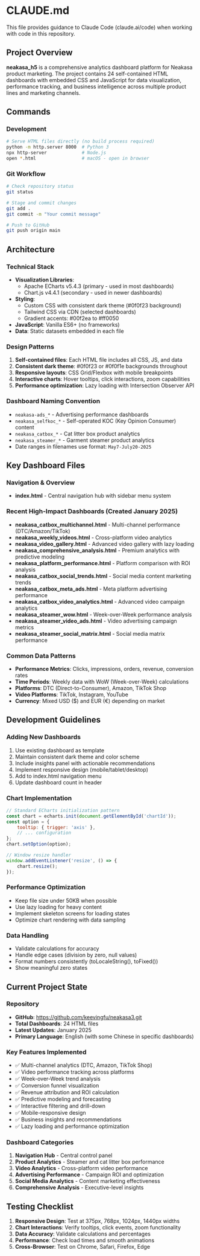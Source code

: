 # CLAUDE.md

This file provides guidance to Claude Code (claude.ai/code) when working with code in this repository.

## Project Overview

**neakasa_h5** is a comprehensive analytics dashboard platform for Neakasa product marketing. The project contains 24 self-contained HTML dashboards with embedded CSS and JavaScript for data visualization, performance tracking, and business intelligence across multiple product lines and marketing channels.

## Commands

### Development
```bash
# Serve HTML files directly (no build process required)
python -m http.server 8000  # Python 3
npx http-server             # Node.js
open *.html                 # macOS - open in browser
```

### Git Workflow
```bash
# Check repository status
git status

# Stage and commit changes
git add .
git commit -m "Your commit message"

# Push to GitHub
git push origin main
```

## Architecture

### Technical Stack
- **Visualization Libraries**:
  - Apache ECharts v5.4.3 (primary - used in most dashboards)
  - Chart.js v4.4.1 (secondary - used in newer dashboards)
- **Styling**:
  - Custom CSS with consistent dark theme (#0f0f23 background)
  - Tailwind CSS via CDN (selected dashboards)
  - Gradient accents: #00f2ea to #ff0050
- **JavaScript**: Vanilla ES6+ (no frameworks)
- **Data**: Static datasets embedded in each file

### Design Patterns
1. **Self-contained files**: Each HTML file includes all CSS, JS, and data
2. **Consistent dark theme**: #0f0f23 or #0f0f1e backgrounds throughout
3. **Responsive layouts**: CSS Grid/Flexbox with mobile breakpoints
4. **Interactive charts**: Hover tooltips, click interactions, zoom capabilities
5. **Performance optimization**: Lazy loading with Intersection Observer API

### Dashboard Naming Convention
- `neakasa-ads_*` - Advertising performance dashboards
- `neakasa_selfkoc_*` - Self-operated KOC (Key Opinion Consumer) content
- `neakasa_catbox_*` - Cat litter box product analytics
- `neakasa_steamer_*` - Garment steamer product analytics
- Date ranges in filenames use format: `May7-July20-2025`

## Key Dashboard Files

### Navigation & Overview
- **index.html** - Central navigation hub with sidebar menu system

### Recent High-Impact Dashboards (Created January 2025)
- **neakasa_catbox_multichannel.html** - Multi-channel performance (DTC/Amazon/TikTok)
- **neakasa_weekly_videos.html** - Cross-platform video analytics
- **neakasa_video_gallery.html** - Advanced video gallery with lazy loading
- **neakasa_comprehensive_analysis.html** - Premium analytics with predictive modeling
- **neakasa_platform_performance.html** - Platform comparison with ROI analysis
- **neakasa_catbox_social_trends.html** - Social media content marketing trends
- **neakasa_catbox_meta_ads.html** - Meta platform advertising performance
- **neakasa_catbox_video_analytics.html** - Advanced video campaign analytics
- **neakasa_steamer_wow.html** - Week-over-Week performance analysis
- **neakasa_steamer_video_ads.html** - Video advertising campaign metrics
- **neakasa_steamer_social_matrix.html** - Social media matrix performance

### Common Data Patterns
- **Performance Metrics**: Clicks, impressions, orders, revenue, conversion rates
- **Time Periods**: Weekly data with WoW (Week-over-Week) calculations
- **Platforms**: DTC (Direct-to-Consumer), Amazon, TikTok Shop
- **Video Platforms**: TikTok, Instagram, YouTube
- **Currency**: Mixed USD ($) and EUR (€) depending on market

## Development Guidelines

### Adding New Dashboards
1. Use existing dashboard as template
2. Maintain consistent dark theme and color scheme
3. Include insights panel with actionable recommendations
4. Implement responsive design (mobile/tablet/desktop)
5. Add to index.html navigation menu
6. Update dashboard count in header

### Chart Implementation
```javascript
// Standard ECharts initialization pattern
const chart = echarts.init(document.getElementById('chartId'));
const option = {
    tooltip: { trigger: 'axis' },
    // ... configuration
};
chart.setOption(option);

// Window resize handler
window.addEventListener('resize', () => {
    chart.resize();
});
```

### Performance Optimization
- Keep file size under 50KB when possible
- Use lazy loading for heavy content
- Implement skeleton screens for loading states
- Optimize chart rendering with data sampling

### Data Handling
- Validate calculations for accuracy
- Handle edge cases (division by zero, null values)
- Format numbers consistently (toLocaleString(), toFixed())
- Show meaningful zero states

## Current Project State

### Repository
- **GitHub**: https://github.com/keevingfu/neakasa3.git
- **Total Dashboards**: 24 HTML files
- **Latest Updates**: January 2025
- **Primary Language**: English (with some Chinese in specific dashboards)

### Key Features Implemented
- ✅ Multi-channel analytics (DTC, Amazon, TikTok Shop)
- ✅ Video performance tracking across platforms
- ✅ Week-over-Week trend analysis
- ✅ Conversion funnel visualization
- ✅ Revenue attribution and ROI calculation
- ✅ Predictive modeling and forecasting
- ✅ Interactive filtering and drill-down
- ✅ Mobile-responsive design
- ✅ Business insights and recommendations
- ✅ Lazy loading and performance optimization

### Dashboard Categories
1. **Navigation Hub** - Central control panel
2. **Product Analytics** - Steamer and cat litter box performance
3. **Video Analytics** - Cross-platform video performance
4. **Advertising Performance** - Campaign ROI and optimization
5. **Social Media Analytics** - Content marketing effectiveness
6. **Comprehensive Analysis** - Executive-level insights

## Testing Checklist
1. **Responsive Design**: Test at 375px, 768px, 1024px, 1440px widths
2. **Chart Interactions**: Verify tooltips, click events, zoom functionality
3. **Data Accuracy**: Validate calculations and percentages
4. **Performance**: Check load times and smooth animations
5. **Cross-Browser**: Test on Chrome, Safari, Firefox, Edge